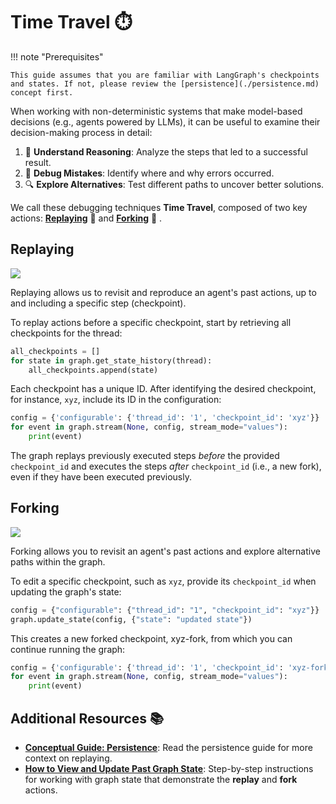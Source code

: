 # Time Travel ⏱️

!!! note "Prerequisites"

    This guide assumes that you are familiar with LangGraph's checkpoints and states. If not, please review the [persistence](./persistence.md) concept first.


When working with non-deterministic systems that make model-based decisions (e.g., agents powered by LLMs), it can be useful to examine their decision-making process in detail:

1. 🤔 **Understand Reasoning**: Analyze the steps that led to a successful result.
2. 🐞 **Debug Mistakes**: Identify where and why errors occurred.
3. 🔍 **Explore Alternatives**: Test different paths to uncover better solutions.

We call these debugging techniques **Time Travel**, composed of two key actions: [**Replaying**](#replaying) 🔁 and [**Forking**](#forking) 🔀 .

## Replaying

![](./img/human_in_the_loop/replay.png)

Replaying allows us to revisit and reproduce an agent's past actions, up to and including a specific step (checkpoint).

To replay actions before a specific checkpoint, start by retrieving all checkpoints for the thread:

```python
all_checkpoints = []
for state in graph.get_state_history(thread):
    all_checkpoints.append(state)
```

Each checkpoint has a unique ID. After identifying the desired checkpoint, for instance, `xyz`, include its ID in the configuration:

```python
config = {'configurable': {'thread_id': '1', 'checkpoint_id': 'xyz'}}
for event in graph.stream(None, config, stream_mode="values"):
    print(event)
```

The graph replays previously executed steps _before_ the provided `checkpoint_id` and executes the steps _after_ `checkpoint_id` (i.e., a new fork), even if they have been executed previously.

## Forking

![](./img/human_in_the_loop/forking.png)

Forking allows you to revisit an agent's past actions and explore alternative paths within the graph.

To edit a specific checkpoint, such as `xyz`, provide its `checkpoint_id` when updating the graph's state:

```python
config = {"configurable": {"thread_id": "1", "checkpoint_id": "xyz"}}
graph.update_state(config, {"state": "updated state"})
```

This creates a new forked checkpoint, xyz-fork, from which you can continue running the graph:

```python
config = {'configurable': {'thread_id': '1', 'checkpoint_id': 'xyz-fork'}}
for event in graph.stream(None, config, stream_mode="values"):
    print(event)
```

## Additional Resources 📚

- [**Conceptual Guide: Persistence**](https://langchain-ai.github.io/langgraph/concepts/persistence/#replay): Read the persistence guide for more context on replaying.
- [**How to View and Update Past Graph State**](../how-tos/human_in_the_loop/time-travel.md): Step-by-step instructions for working with graph state that demonstrate the **replay** and **fork** actions.
